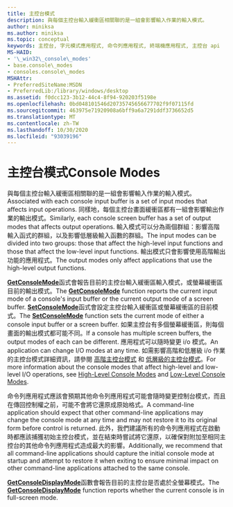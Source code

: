 ```yaml
---
title: 主控台模式
description: 與每個主控台輸入緩衝區相關聯的是一組會影響輸入作業的輸入模式。
author: miniksa
ms.author: miniksa
ms.topic: conceptual
keywords: 主控台, 字元模式應用程式, 命令列應用程式, 終端機應用程式, 主控台 api
MS-HAID:
- '\_win32\_console\_modes'
- base.console\_modes
- consoles.console\_modes
MSHAttr:
- PreferredSiteName:MSDN
- PreferredLib:/library/windows/desktop
ms.assetid: f0dcc123-3b12-44c4-8f94-920203f5198e
ms.openlocfilehash: 0bd048101546d20735745656677702f9f07115fd
ms.sourcegitcommit: 463975e71920908a6bff9a6a7291ddf3736652d5
ms.translationtype: MT
ms.contentlocale: zh-TW
ms.lasthandoff: 10/30/2020
ms.locfileid: "93039196"
---
```

# <a name="console-modes"></a><span data-ttu-id="324f0-104">主控台模式</span><span class="sxs-lookup"><span data-stu-id="324f0-104">Console Modes</span></span>

<span data-ttu-id="324f0-105">與每個主控台輸入緩衝區相關聯的是一組會影響輸入作業的輸入模式。</span><span class="sxs-lookup"><span data-stu-id="324f0-105">Associated with each console input buffer is a set of input modes that affects input operations.</span></span> <span data-ttu-id="324f0-106">同樣地，每個主控台畫面緩衝區都有一組會影響輸出作業的輸出模式。</span><span class="sxs-lookup"><span data-stu-id="324f0-106">Similarly, each console screen buffer has a set of output modes that affects output operations.</span></span> <span data-ttu-id="324f0-107">輸入模式可以分為兩個群組：影響高階輸入函式的群組，以及影響低層級輸入函數的群組。</span><span class="sxs-lookup"><span data-stu-id="324f0-107">The input modes can be divided into two groups: those that affect the high-level input functions and those that affect the low-level input functions.</span></span> <span data-ttu-id="324f0-108">輸出模式只會影響使用高階輸出功能的應用程式。</span><span class="sxs-lookup"><span data-stu-id="324f0-108">The output modes only affect applications that use the high-level output functions.</span></span>

<span data-ttu-id="324f0-109">[**GetConsoleMode**](getconsolemode.md)函式會報告目前的主控台輸入緩衝區輸入模式，或螢幕緩衝區目前的輸出模式。</span><span class="sxs-lookup"><span data-stu-id="324f0-109">The [**GetConsoleMode**](getconsolemode.md) function reports the current input mode of a console's input buffer or the current output mode of a screen buffer.</span></span> <span data-ttu-id="324f0-110">[**SetConsoleMode**](setconsolemode.md)函式會設定主控台輸入緩衝區或螢幕緩衝區的目前模式。</span><span class="sxs-lookup"><span data-stu-id="324f0-110">The [**SetConsoleMode**](setconsolemode.md) function sets the current mode of either a console input buffer or a screen buffer.</span></span> <span data-ttu-id="324f0-111">如果主控台有多個螢幕緩衝區，則每個畫面的輸出模式都可能不同。</span><span class="sxs-lookup"><span data-stu-id="324f0-111">If a console has multiple screen buffers, the output modes of each can be different.</span></span> <span data-ttu-id="324f0-112">應用程式可以隨時變更 i/o 模式。</span><span class="sxs-lookup"><span data-stu-id="324f0-112">An application can change I/O modes at any time.</span></span> <span data-ttu-id="324f0-113">如需影響高階和低層級 i/o 作業的主控台模式詳細資訊，請參閱 [高階主控台模式](high-level-console-modes.md) 和 [低層級的主控台模式](low-level-console-modes.md)。</span><span class="sxs-lookup"><span data-stu-id="324f0-113">For more information about the console modes that affect high-level and low-level I/O operations, see [High-Level Console Modes](high-level-console-modes.md) and [Low-Level Console Modes](low-level-console-modes.md).</span></span>

<span data-ttu-id="324f0-114">命令列應用程式應該會預期其他命令列應用程式可能會隨時變更控制台模式，而且在傳回控制權之前，可能不會將它還原成原始格式。</span><span class="sxs-lookup"><span data-stu-id="324f0-114">A command-line application should expect that other command-line applications may change the console mode at any time and may not restore it to its original form before control is returned.</span></span> <span data-ttu-id="324f0-115">此外，我們建議所有的命令列應用程式在啟動時都應該捕獲初始主控台模式，並在結束時嘗試將它還原，以確保對附加至相同主控台的其他命令列應用程式造成最大的影響。</span><span class="sxs-lookup"><span data-stu-id="324f0-115">Additionally, we recommend that all command-line applications should capture the initial console mode at startup and attempt to restore it when exiting to ensure minimal impact on other command-line applications attached to the same console.</span></span>

<span data-ttu-id="324f0-116">[**GetConsoleDisplayMode**](getconsoledisplaymode.md)函數會報告目前的主控台是否處於全螢幕模式。</span><span class="sxs-lookup"><span data-stu-id="324f0-116">The [**GetConsoleDisplayMode**](getconsoledisplaymode.md) function reports whether the current console is in full-screen mode.</span></span>
